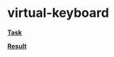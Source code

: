 # virtual-keyboard

**[Task](https://github.com/rolling-scopes-school/tasks/blob/master/tasks/stage-0/projects.md#task-11-virtual-keyboard-40)**

**[Result](https://leonidshatilo.github.io/virtual-keyboard/)**